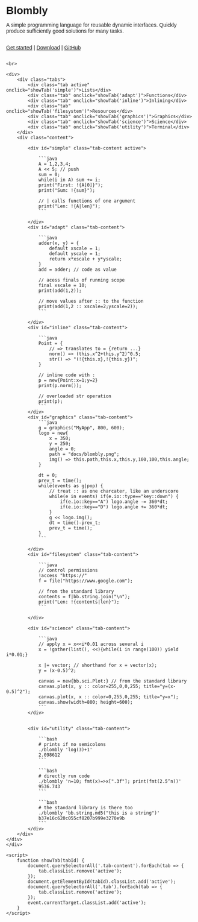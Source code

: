 <!DOCTYPE html>
<html lang="en">
<head>
    <meta charset="UTF-8">
    <meta name="viewport" content="width=device-width, initial-scale=1.0">
    <title>Blombly</title>
    <style>
        body {
            font-family: Arial, sans-serif;
            display: flex;
            flex-direction: column;
            height: 100vh;
            margin: 0;
        }
        .tabs {
            padding: 3px;
            display: flex;
            flex-direction: row;
            border-bottom: 2px solid #ddd;
            flex-wrap: wrap; 
        }
        .tab {
            padding: 3px;
            padding-right: 7px;
            padding-left: 7px;
            cursor: pointer;
            transition: background 0.3s;
        }
        .tab:hover, .tab.active {
            background: #ccc;
            color: black;
        }
        .content {
            flex-grow: 1;
            padding: 20px;
            padding-top:0px;
            overflow: auto;
            width: 100%;
        }
        .tab-content {
            display: none;
        }
        .tab-content.active {
            display: block;
        }
    </style>
</head>
<body>
    <h1 style="margin-bottom:0px;">Blombly</h1>
    <p>A simple programming language for reusable dynamic interfaces. Quickly produce sufficiently good solutions for many tasks.</p>
    <p>
        <a href="https://blombly.readthedocs.io/en/latest/setup">Get started</a> | 
        <a href="https://github.com/maniospas/Blombly/releases/latest">Download</a> | 
        <a href="https://github.com/maniospas/Blombly">GitHub</a>
    </p>

    <br>

    <div>
        <div class="tabs">
            <div class="tab active" onclick="showTab('simple')">Lists</div>
            <div class="tab" onclick="showTab('adapt')">Functions</div>
            <div class="tab" onclick="showTab('inline')">Inlining</div>
            <div class="tab" onclick="showTab('filesystem')">Resources</div>
            <div class="tab" onclick="showTab('graphics')">Graphics</div>
            <div class="tab" onclick="showTab('science')">Science</div>
            <div class="tab" onclick="showTab('utility')">Terminal</div>
        </div>
        <div class="content">
    
            <div id="simple" class="tab-content active">
                
                ```java
                A = 1,2,3,4;
                A << 5; // push
                sum = 0;
                while(i in A) sum += i;
                print("First: !{A[0]}");
                print("Sum: !{sum}");

                // | calls functions of one argument
                print("Len: !{A|len}");
                ```

            </div>
            <div id="adapt" class="tab-content">

                ```java
                adder(x, y) = {
                    default xscale = 1;
                    default yscale = 1;
                    return x*xscale + y*yscale;
                }
                add = adder; // code as value

                // acess finals of running scope
                final xscale = 10;
                print(add(1,2));

                // move values after :: to the function
                print(add(1,2 :: xscale=2;yscale=2));
                ```

            </div>
            <div id="inline" class="tab-content">

                ```java
                Point = {
                    // => translates to = {return ...}
                    norm() => (this.x^2+this.y^2)^0.5;
                    str() => "(!{this.x},!{this.y})";
                }

                // inline code with :
                p = new{Point:x=1;y=2}
                print(p.norm());

                // overloaded str operation
                print(p);
                ```
            </div>
            <div id="graphics" class="tab-content">
                ```java
                g = graphics("MyApp", 800, 600);
                logo = new{
                    x = 350;
                    y = 250;
                    angle = 0;
                    path = "docs/blombly.png";
                    img() => this.path,this.x,this.y,100,100,this.angle;
                }

                dt = 0;
                prev_t = time();
                while(events as g|pop) {
                    // treat :: as one charcater, like an underscore
                    while(e in events) if(e.io::type=="key::down") {
                        if(e.io::key=="A") logo.angle -= 360*dt;
                        if(e.io::key=="D") logo.angle += 360*dt;
                    }
                    g << logo.img();
                    dt = time()-prev_t;
                    prev_t = time();
                }
                ```

            </div>
            <div id="filesystem" class="tab-content">
            
                ```java
                // control permissions
                !access "https://" 
                f = file("https://www.google.com");

                // from the standard library
                contents = f|bb.string.join("\n"); 
                print("Len: !{contents|len}");
                ```

            </div>

            <div id="science" class="tab-content">
            
                ```java
                // apply x = x<<i*0.01 across several i
                x = !gather(list(), <<){while(i in range(100)) yield i*0.01;}
                
                x |= vector; // shorthand for x = vector(x);
                y = (x-0.5)^2;

                canvas = new{bb.sci.Plot:} // from the standard library
                canvas.plot(x, y :: color=255,0,0,255; title="y=(x-0.5)^2");
                canvas.plot(x, x :: color=0,255,0,255; title="y=x");
                canvas.show(width=800; height=600);
                ```
            </div>


            <div id="utility" class="tab-content">
            
                ```bash
                # prints if no semicolons
                ./blombly 'log(3)+1'
                2.098612
                ```

                ```bash
                # directly run code
                ./blombly 'n=10; fmt(x)=>x[".3f"]; print(fmt(2.5^n))'
                9536.743
                ```

                ```bash
                # the standard library is there too
                ./blombly 'bb.string.md5("this is a string")'
                b37e16c620c055cf8207b999e3270e9b
                ```
            </div>
        </div>
    </div>
    </div>

    <script>
        function showTab(tabId) {
            document.querySelectorAll('.tab-content').forEach(tab => {
                tab.classList.remove('active');
            });
            document.getElementById(tabId).classList.add('active');
            document.querySelectorAll('.tab').forEach(tab => {
                tab.classList.remove('active');
            });
            event.currentTarget.classList.add('active');
        }
    </script>
</body>

<style>
.md-sidebar {
    display: none;
}

@media screen and (max-width: 76.2344em) {
    .md-sidebar {
        display: block;
    }
}
</style>

</html>

